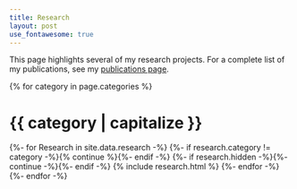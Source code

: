 ```yaml
---
title: Research
layout: post
use_fontawesome: true
---
```


This page highlights several of my research projects. For a complete list of my publications, see my [publications page](./publications.html).

{% for category in page.categories %}
  <div class="border-bottom">
  <h1 class="section-title">{{ category | capitalize }}</h1>
  {%- for Research in site.data.research -%}
    {%- if research.category != category -%}{% continue %}{%- endif -%}
    {%- if research.hidden -%}{%- continue -%}{%- endif -%}
    {% include research.html %}
  {%- endfor -%}
  </div>
{%- endfor -%}

